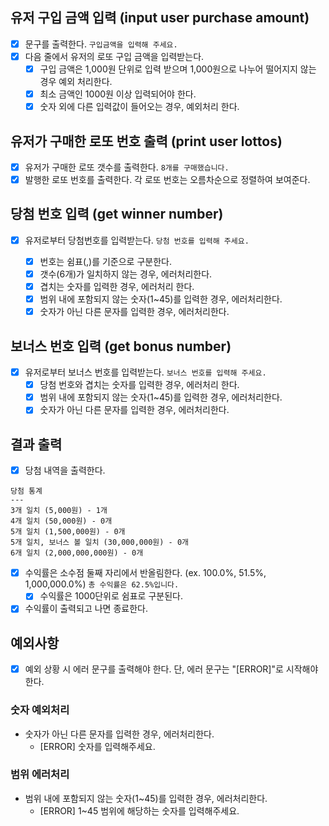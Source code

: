 ## 유저 구입 금액 입력 (input user purchase amount)

- [x] 문구를 출력한다.
      `구입금액을 입력해 주세요.`
- [x] 다음 줄에서 유저의 로또 구입 금액을 입력받는다.
  - [x] 구입 금액은 1,000원 단위로 입력 받으며 1,000원으로 나누어 떨어지지 않는 경우 예외 처리한다.
  - [x] 최소 금액인 1000원 이상 입력되어야 한다.
  - [x] 숫자 외에 다른 입력값이 들어오는 경우, 예외처리 한다.

## 유저가 구매한 로또 번호 출력 (print user lottos)

- [x] 유저가 구매한 로또 갯수를 출력한다.
      `8개를 구매했습니다.`
- [x] 발행한 로또 번호를 출력한다. 각 로또 번호는 오름차순으로 정렬하여 보여준다.

## 당첨 번호 입력 (get winner number)

- [x] 유저로부터 당첨번호를 입력받는다.
      `당첨 번호를 입력해 주세요.`

  - [x] 번호는 쉼표(,)를 기준으로 구분한다.
  - [x] 갯수(6개)가 일치하지 않는 경우, 에러처리한다.
  - [x] 겹치는 숫자를 입력한 경우, 에러처리 한다.
  - [x] 범위 내에 포함되지 않는 숫자(1~45)를 입력한 경우, 에러처리한다.
  - [x] 숫자가 아닌 다른 문자를 입력한 경우, 에러처리한다.

## 보너스 번호 입력 (get bonus number)

- [x] 유저로부터 보너스 번호를 입력받는다.
      `보너스 번호를 입력해 주세요.`
  - [x] 당첨 번호와 겹치는 숫자를 입력한 경우, 에러처리 한다.
  - [x] 범위 내에 포함되지 않는 숫자(1~45)를 입력한 경우, 에러처리한다.
  - [x] 숫자가 아닌 다른 문자를 입력한 경우, 에러처리한다.

## 결과 출력

- [x] 당첨 내역을 출력한다.

```
당첨 통계
---
3개 일치 (5,000원) - 1개
4개 일치 (50,000원) - 0개
5개 일치 (1,500,000원) - 0개
5개 일치, 보너스 볼 일치 (30,000,000원) - 0개
6개 일치 (2,000,000,000원) - 0개
```

- [x] 수익률은 소수점 둘째 자리에서 반올림한다. (ex. 100.0%, 51.5%, 1,000,000.0%)
      `총 수익률은 62.5%입니다.`
  - [x] 수익률은 1000단위로 쉼표로 구분된다.
- [x] 수익률이 출력되고 나면 종료한다.

## 예외사항

- [x] 예외 상황 시 에러 문구를 출력해야 한다. 단, 에러 문구는 "[ERROR]"로 시작해야 한다.

### 숫자 예외처리

- 숫자가 아닌 다른 문자를 입력한 경우, 에러처리한다.
  - [ERROR] 숫자를 입력해주세요.

### 범위 에러처리

- 범위 내에 포함되지 않는 숫자(1~45)를 입력한 경우, 에러처리한다.
  - [ERROR] 1~45 범위에 해당하는 숫자를 입력해주세요.
